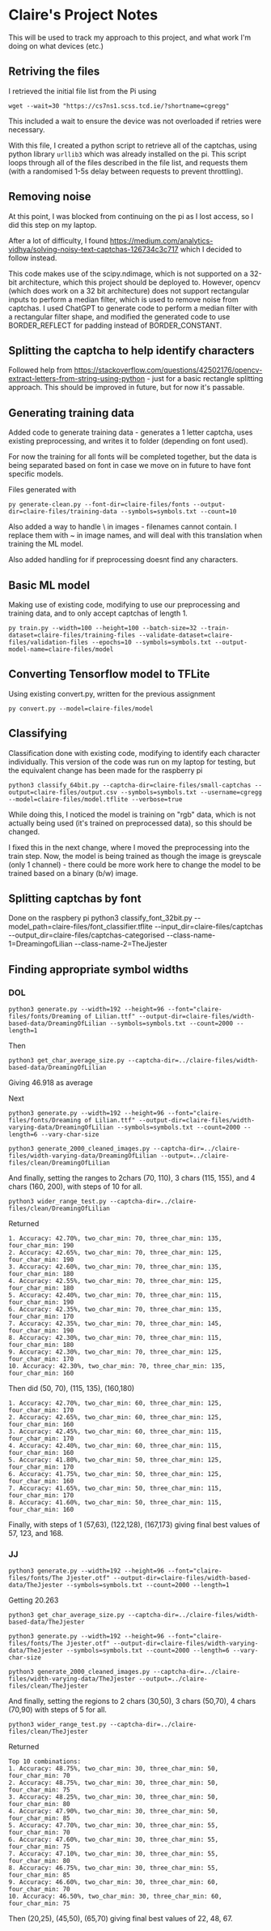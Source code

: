 # Claire's Project Notes
This will be used to track my approach to this project, and what work I'm doing on what devices (etc.)

## Retriving the files

I retrieved the initial file list from the Pi using
```
wget --wait=30 "https://cs7ns1.scss.tcd.ie/?shortname=cgregg"
```

This included a wait to ensure the device was not overloaded if retries were necessary.

With this file, I created a python script to retrieve all of the captchas, using python library `urllib3` which was already installed on the pi. This script loops through all of the files described in the file list, and requests them (with a randomised 1-5s delay between requests to prevent throttling).

## Removing noise

At this point, I was blocked from continuing on the pi as I lost access, so I did this step on my laptop. 

After a lot of difficulty, I found https://medium.com/analytics-vidhya/solving-noisy-text-captchas-126734c3c717 which I decided to follow instead. 

This code makes use of the scipy.ndimage, which is not supported on a 32-bit architecture, which this project should be deployed to. However, opencv (which does work on a 32 bit architecture) does not support rectangular inputs to perform a median filter, which is used to remove noise from captchas. I used ChatGPT to generate code to perform a median filter with a rectangular filter shape, and modified the generated code to use BORDER_REFLECT for padding instead of BORDER_CONSTANT.

## Splitting the captcha to help identify characters

Followed help from https://stackoverflow.com/questions/42502176/opencv-extract-letters-from-string-using-python - just for a basic rectangle splitting approach. This should be improved in future, but for now it's passable.

## Generating training data

Added code to generate training data - generates a 1 letter captcha, uses existing preprocessing, and writes it to folder (depending on font used).

For now the training for all fonts will be completed together, but the data is being separated based on font in case we move on in future to have font specific models.

Files generated with 
```
py generate-clean.py --font-dir=claire-files/fonts --output-dir=claire-files/training-data --symbols=symbols.txt --count=10
```

Also added a way to handle \ in images - filenames cannot contain. I replace them with ~ in image names, and will deal with this translation when training the ML model.

Also added handling for if preprocessing doesnt find any characters.

## Basic ML model

Making use of existing code, modifying to use our preprocessing and training data, and to only accept captchas of length 1.

```
py train.py --width=100 --height=100 --batch-size=32 --train-dataset=claire-files/training-files --validate-dataset=claire-files/validation-files --epochs=10 --symbols=symbols.txt --output-model-name=claire-files/model
```

## Converting Tensorflow model to TFLite

Using existing convert.py, written for the previous assignment

```
py convert.py --model=claire-files/model
```

## Classifying

Classification done with existing code, modifying to identify each character individually. This version of the code was run on my laptop for testing, but the equivalent change has been made for the raspberry pi
```
python3 classify_64bit.py --captcha-dir=claire-files/small-captchas --output=claire-files/output.csv --symbols=symbols.txt --username=cgregg --model=claire-files/model.tflite --verbose=true
```

While doing this, I noticed the model is training on "rgb" data, which is not actually being used (it's trained on preprocessed data), so this should be changed.

I fixed this in the next change, where I moved the preprocessing into the train step. Now, the model is being trained as though the image is greyscale (only 1 channel) - there could be more work here to change the model to be trained based on a binary (b/w) image.

## Splitting captchas by font

Done on the raspbery pi
python3 classify_font_32bit.py --model_path=claire-files/font_classifier.tflite --input_dir=claire-files/captchas --output_dir=claire-files/captchas-categorised --class-name-1=DreamingofLilian --class-name-2=TheJjester

## Finding appropriate symbol widths

### DOL
```
python3 generate.py --width=192 --height=96 --font="claire-files/fonts/Dreaming of Lilian.ttf" --output-dir=claire-files/width-based-data/DreamingOfLilian --symbols=symbols.txt --count=2000 --length=1
```

Then
```
python3 get_char_average_size.py --captcha-dir=../claire-files/width-based-data/DreamingOfLilian
```

Giving 46.918 as average

Next

```
python3 generate.py --width=192 --height=96 --font="claire-files/fonts/Dreaming of Lilian.ttf" --output-dir=claire-files/width-varying-data/DreamingOfLilian --symbols=symbols.txt --count=2000 --length=6 --vary-char-size
```

```
python3 generate_2000_cleaned_images.py --captcha-dir=../claire-files/width-varying-data/DreamingOfLilian --output=../claire-files/clean/DreamingOfLilian
```

And finally, setting the ranges to 2chars (70, 110), 3 chars (115, 155), and 4 chars (160, 200), with steps of 10 for all.
```
python3 wider_range_test.py --captcha-dir=../claire-files/clean/DreamingOfLilian
```

Returned
```
1. Accuracy: 42.70%, two_char_min: 70, three_char_min: 135, four_char_min: 190
2. Accuracy: 42.65%, two_char_min: 70, three_char_min: 125, four_char_min: 190
3. Accuracy: 42.60%, two_char_min: 70, three_char_min: 135, four_char_min: 180
4. Accuracy: 42.55%, two_char_min: 70, three_char_min: 125, four_char_min: 180
5. Accuracy: 42.40%, two_char_min: 70, three_char_min: 115, four_char_min: 190
6. Accuracy: 42.35%, two_char_min: 70, three_char_min: 135, four_char_min: 170
7. Accuracy: 42.35%, two_char_min: 70, three_char_min: 145, four_char_min: 190
8. Accuracy: 42.30%, two_char_min: 70, three_char_min: 115, four_char_min: 180
9. Accuracy: 42.30%, two_char_min: 70, three_char_min: 125, four_char_min: 170
10. Accuracy: 42.30%, two_char_min: 70, three_char_min: 135, four_char_min: 160
```

Then did (50, 70), (115, 135), (160,180)
```
1. Accuracy: 42.70%, two_char_min: 60, three_char_min: 125, four_char_min: 170
2. Accuracy: 42.65%, two_char_min: 60, three_char_min: 125, four_char_min: 160
3. Accuracy: 42.45%, two_char_min: 60, three_char_min: 115, four_char_min: 170
4. Accuracy: 42.40%, two_char_min: 60, three_char_min: 115, four_char_min: 160
5. Accuracy: 41.80%, two_char_min: 50, three_char_min: 125, four_char_min: 170
6. Accuracy: 41.75%, two_char_min: 50, three_char_min: 125, four_char_min: 160
7. Accuracy: 41.65%, two_char_min: 50, three_char_min: 115, four_char_min: 170
8. Accuracy: 41.60%, two_char_min: 50, three_char_min: 115, four_char_min: 160
```

Finally, with steps of 1 (57,63), (122,128), (167,173) giving final best values of 57, 123, and 168.


### JJ

```
python3 generate.py --width=192 --height=96 --font="claire-files/fonts/The Jjester.otf" --output-dir=claire-files/width-based-data/TheJjester --symbols=symbols.txt --count=2000 --length=1
```

Getting 20.263

```
python3 get_char_average_size.py --captcha-dir=../claire-files/width-based-data/TheJjester
```

```
python3 generate.py --width=192 --height=96 --font="claire-files/fonts/The Jjester.otf" --output-dir=claire-files/width-varying-data/TheJjester --symbols=symbols.txt --count=2000 --length=6 --vary-char-size
```

```
python3 generate_2000_cleaned_images.py --captcha-dir=../claire-files/width-varying-data/TheJjester --output=../claire-files/clean/TheJjester
```

And finally, setting the regions to 2 chars (30,50), 3 chars (50,70), 4 chars (70,90) with steps of 5 for all.
```
python3 wider_range_test.py --captcha-dir=../claire-files/clean/TheJjester
```

Returned
```
Top 10 combinations:
1. Accuracy: 48.75%, two_char_min: 30, three_char_min: 50, four_char_min: 70
2. Accuracy: 48.75%, two_char_min: 30, three_char_min: 50, four_char_min: 75
3. Accuracy: 48.25%, two_char_min: 30, three_char_min: 50, four_char_min: 80
4. Accuracy: 47.90%, two_char_min: 30, three_char_min: 50, four_char_min: 85
5. Accuracy: 47.70%, two_char_min: 30, three_char_min: 55, four_char_min: 70
6. Accuracy: 47.60%, two_char_min: 30, three_char_min: 55, four_char_min: 75
7. Accuracy: 47.10%, two_char_min: 30, three_char_min: 55, four_char_min: 80
8. Accuracy: 46.75%, two_char_min: 30, three_char_min: 55, four_char_min: 85
9. Accuracy: 46.60%, two_char_min: 30, three_char_min: 60, four_char_min: 70
10. Accuracy: 46.50%, two_char_min: 30, three_char_min: 60, four_char_min: 75
```
Then (20,25), (45,50), (65,70) giving final best values of 22, 48, 67.